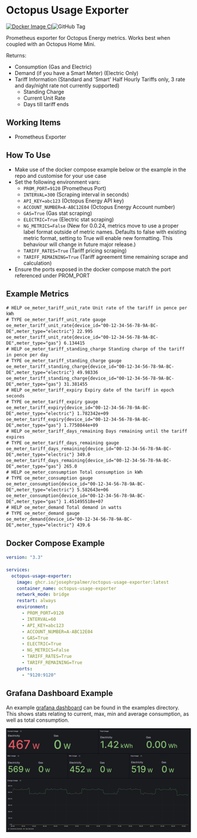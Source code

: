 # Octopus Usage Exporter

[![Docker Image CI](https://github.com/JosephRPalmer/octopus-usage-exporter/actions/workflows/main.yml/badge.svg)](https://github.com/JosephRPalmer/octopus-usage-exporter/actions/workflows/main.yml)![GitHub Tag](https://img.shields.io/github/v/tag/josephrpalmer/octopus-usage-exporter)

Prometheus exporter for Octopus Energy metrics. Works best when coupled with an Octopus Home Mini.

Returns:
- Consumption (Gas and Electric)
- Demand (if you have a Smart Meter) (Electric Only)
- Tariff Information (Standard and 'Smart' Half Hourly Tariffs only, 3 rate and day/night rate not currently supported)
  - Standing Charge
  - Current Unit Rate
  - Days till tariff ends


## Working Items
- Prometheus Exporter
## How To Use

- Make use of the docker compose example below or the example in the repo and customise for your use case
- Set the following environment vars:
  - `PROM_PORT=9120` (Prometheus Port)
  - `INTERVAL=300` (Scraping interval in seconds)
  - `API_KEY=abc123` (Octopus Energy API key)
  - `ACCOUNT_NUMBER=A-ABC12E04` (Octopus Energy Account number)
  - `GAS=True` (Gas stat scraping)
  - `ELECTRIC=True` (Electric stat scraping)
  - `NG_METRICS=False` (New for 0.0.24, metrics move to use a proper label format outside of metric names. Defaults to false with existing metric format, setting to True will enable new formatting. This behaviour will change in future major release.)
  - `TARIFF_RATES=True` (Tariff pricing scraping)
  - `TARIFF_REMAINING=True` (Tariff agreement time remaining scrape and calculation)
- Ensure the ports exposed in the docker compose match the port referenced under PROM_PORT

## Example Metrics
```
# HELP oe_meter_tariff_unit_rate Unit rate of the tariff in pence per kWh
# TYPE oe_meter_tariff_unit_rate gauge
oe_meter_tariff_unit_rate{device_id="00-12-34-56-78-9A-BC-DE",meter_type="electric"} 22.995
oe_meter_tariff_unit_rate{device_id="00-12-34-56-78-9A-BC-DE",meter_type="gas"} 6.134415
# HELP oe_meter_tariff_standing_charge Standing charge of the tariff in pence per day
# TYPE oe_meter_tariff_standing_charge gauge
oe_meter_tariff_standing_charge{device_id="00-12-34-56-78-9A-BC-DE",meter_type="electric"} 49.98336
oe_meter_tariff_standing_charge{device_id="00-12-34-56-78-9A-BC-DE",meter_type="gas"} 31.381455
# HELP oe_meter_tariff_expiry Expiry date of the tariff in epoch seconds
# TYPE oe_meter_tariff_expiry gauge
oe_meter_tariff_expiry{device_id="00-12-34-56-78-9A-BC-DE",meter_type="electric"} 1.782342e+09
oe_meter_tariff_expiry{device_id="00-12-34-56-78-9A-BC-DE",meter_type="gas"} 1.7750844e+09
# HELP oe_meter_tariff_days_remaining Days remaining until the tariff expires
# TYPE oe_meter_tariff_days_remaining gauge
oe_meter_tariff_days_remaining{device_id="00-12-34-56-78-9A-BC-DE",meter_type="electric"} 349.0
oe_meter_tariff_days_remaining{device_id="00-12-34-56-78-9A-BC-DE",meter_type="gas"} 265.0
# HELP oe_meter_consumption Total consumption in kWh
# TYPE oe_meter_consumption gauge
oe_meter_consumption{device_id="00-12-34-56-78-9A-BC-DE",meter_type="electric"} 5.582643e+06
oe_meter_consumption{device_id="00-12-34-56-78-9A-BC-DE",meter_type="gas"} 1.451495518e+07
# HELP oe_meter_demand Total demand in watts
# TYPE oe_meter_demand gauge
oe_meter_demand{device_id="00-12-34-56-78-9A-BC-DE",meter_type="electric"} 439.6
```

## Docker Compose Example

```yaml
version: "3.3"

services:
  octopus-usage-exporter:
    image: ghcr.io/josephrpalmer/octopus-usage-exporter:latest
    container_name: octopus-usage-exporter
    network_mode: bridge
    restart: always
    environment:
      - PROM_PORT=9120
      - INTERVAL=60
      - API_KEY=abc123
      - ACCOUNT_NUMBER=A-ABC12E04
      - GAS=True
      - ELECTRIC=True
      - NG_METRICS=False
      - TARIFF_RATES=True
      - TARIFF_REMAINING=True
    ports:
      - "9120:9120"

```

## Grafana Dashboard Example

An example [grafana dashboard](./examples/grafana_dashboard.json) can be found in the
examples directory. This shows stats relating to current, max, min and average consumption, as well
as total consumption.

![](./examples/grafana_dashboard.png)
